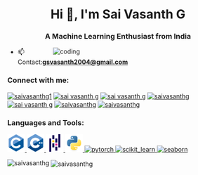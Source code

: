 <h1 align="center">Hi 👋, I'm Sai Vasanth G</h1>
<h3 align="center">A Machine Learning Enthusiast from India</h3>

<img align="right" alt="coding" width="400" src="https://www.zirous.com/wp-content/uploads/2019/11/Machine-Learning-Gif.gif">


- 📫 Contact:**gsvasanth2004@gmail.com**

<h3 align="left">Connect with me:</h3>
<p align="left">
<a href="https://twitter.com/saivasanthg1" target="blank"><img align="center" src="https://raw.githubusercontent.com/rahuldkjain/github-profile-readme-generator/master/src/images/icons/Social/twitter.svg" alt="saivasanthg1" height="30" width="40" /></a>
<a href="https://linkedin.com/in/sai vasanth g" target="blank"><img align="center" src="https://raw.githubusercontent.com/rahuldkjain/github-profile-readme-generator/master/src/images/icons/Social/linked-in-alt.svg" alt="sai vasanth g" height="30" width="40" /></a>
<a href="https://kaggle.com/sai vasanth g" target="blank"><img align="center" src="https://raw.githubusercontent.com/rahuldkjain/github-profile-readme-generator/master/src/images/icons/Social/kaggle.svg" alt="sai vasanth g" height="30" width="40" /></a>
<a href="https://instagram.com/saivasanthg" target="blank"><img align="center" src="https://raw.githubusercontent.com/rahuldkjain/github-profile-readme-generator/master/src/images/icons/Social/instagram.svg" alt="saivasanthg" height="30" width="40" /></a>
<a href="https://www.hackerrank.com/sai vasanth g" target="blank"><img align="center" src="https://raw.githubusercontent.com/rahuldkjain/github-profile-readme-generator/master/src/images/icons/Social/hackerrank.svg" alt="sai vasanth g" height="30" width="40" /></a>
<a href="https://codeforces.com/profile/saivasanthg" target="blank"><img align="center" src="https://raw.githubusercontent.com/rahuldkjain/github-profile-readme-generator/master/src/images/icons/Social/codeforces.svg" alt="saivasanthg" height="30" width="40" /></a>
<a href="https://www.leetcode.com/saivasanthg" target="blank"><img align="center" src="https://raw.githubusercontent.com/rahuldkjain/github-profile-readme-generator/master/src/images/icons/Social/leet-code.svg" alt="saivasanthg" height="30" width="40" /></a>
</p>

<h3 align="left">Languages and Tools:</h3>
<p align="left"> <a href="https://www.cprogramming.com/" target="_blank" rel="noreferrer"> <img src="https://raw.githubusercontent.com/devicons/devicon/master/icons/c/c-original.svg" alt="c" width="40" height="40"/> </a> <a href="https://www.w3schools.com/cpp/" target="_blank" rel="noreferrer"> <img src="https://raw.githubusercontent.com/devicons/devicon/master/icons/cplusplus/cplusplus-original.svg" alt="cplusplus" width="40" height="40"/> </a> <a href="https://pandas.pydata.org/" target="_blank" rel="noreferrer"> <img src="https://raw.githubusercontent.com/devicons/devicon/2ae2a900d2f041da66e950e4d48052658d850630/icons/pandas/pandas-original.svg" alt="pandas" width="40" height="40"/> </a> <a href="https://www.python.org" target="_blank" rel="noreferrer"> <img src="https://raw.githubusercontent.com/devicons/devicon/master/icons/python/python-original.svg" alt="python" width="40" height="40"/> </a> <a href="https://pytorch.org/" target="_blank" rel="noreferrer"> <img src="https://www.vectorlogo.zone/logos/pytorch/pytorch-icon.svg" alt="pytorch" width="40" height="40"/> </a> <a href="https://scikit-learn.org/" target="_blank" rel="noreferrer"> <img src="https://upload.wikimedia.org/wikipedia/commons/0/05/Scikit_learn_logo_small.svg" alt="scikit_learn" width="40" height="40"/> </a> <a href="https://seaborn.pydata.org/" target="_blank" rel="noreferrer"> <img src="https://seaborn.pydata.org/_images/logo-mark-lightbg.svg" alt="seaborn" width="40" height="40"/> </a> </p>

<p><img align="left" src="https://github-readme-stats.vercel.app/api/top-langs?username=saivasanthg&show_icons=true&locale=en&layout=compact" alt="saivasanthg" /></p>

<p>&nbsp;<img align="center" src="https://github-readme-stats.vercel.app/api?username=saivasanthg&show_icons=true&locale=en" alt="saivasanthg" /></p>

